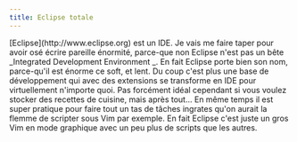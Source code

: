```yaml
---
title: Eclipse totale
---
```


<troll level="high">  
[Eclipse](http://www.eclipse.org) est un IDE. Je vais me faire taper pour
avoir osé écrire pareille énormité, parce-que non Eclipse n'est pas un bête
_Integrated Development Environment _. En fait Eclipse porte bien son nom,
parce-qu'il est énorme ce soft, et lent. Du coup c'est plus une base de
développement qui avec des extensions se transforme en IDE pour virtuellement
n'importe quoi. Pas forcément idéal cependant si vous voulez stocker des
recettes de cuisine, mais après tout...  
En même temps il est super pratique pour faire tout un tas de tâches ingrates
qu'on aurait la flemme de scripter sous Vim par exemple. En fait Eclipse c'est
juste un gros Vim en mode graphique avec un peu plus de scripts que les
autres.  
</troll>


